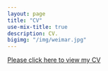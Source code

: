 ```yaml
---
layout: page
title: "CV"
use-mix-title: true
description: CV.
bigimg: "/img/weimar.jpg"
---
```

<a href="https://yongkwangk.github.io/files/CV_Kim_2022.pdf" target="_blank">Please click here to view my CV</a>

